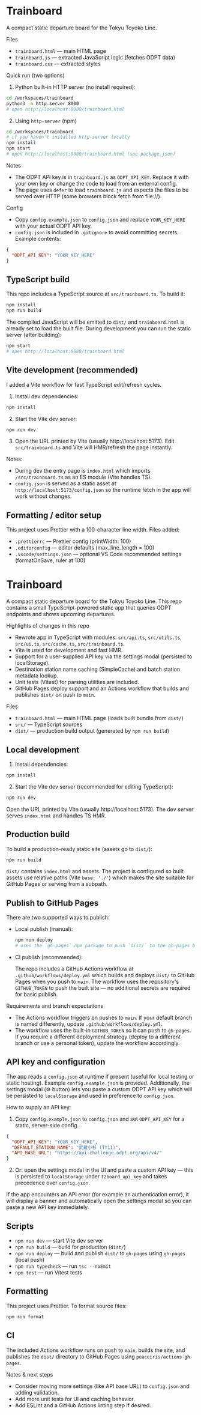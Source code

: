 # Trainboard

A compact static departure board for the Tokyu Toyoko Line.

Files

- `trainboard.html` — main HTML page
- `trainboard.js` — extracted JavaScript logic (fetches ODPT data)
- `trainboard.css` — extracted styles

Quick run (two options)

1. Python built-in HTTP server (no install required):

```bash
cd /workspaces/trainboard
python3 -m http.server 8000
# open http://localhost:8000/trainboard.html
```

2. Using `http-server` (npm)

```bash
cd /workspaces/trainboard
# if you haven't installed http-server locally
npm install
npm start
# open http://localhost:8080/trainboard.html (see package.json)
```

Notes

- The ODPT API key is in `trainboard.js` as `ODPT_API_KEY`. Replace it with your own key or change the code to load from an external config.
- The page uses `defer` to load `trainboard.js` and expects the files to be served over HTTP (some browsers block fetch from file://).

Config

- Copy `config.example.json` to `config.json` and replace `YOUR_KEY_HERE` with your actual ODPT API key.
- `config.json` is included in `.gitignore` to avoid committing secrets. Example contents:

```json
{
  "ODPT_API_KEY": "YOUR_KEY_HERE"
}
```

## TypeScript build

This repo includes a TypeScript source at `src/trainboard.ts`. To build it:

```bash
npm install
npm run build
```

The compiled JavaScript will be emitted to `dist/` and `trainboard.html` is already set to load the built file. During development you can run the static server (after building):

```bash
npm start
# open http://localhost:8080/trainboard.html
```

## Vite development (recommended)

I added a Vite workflow for fast TypeScript edit/refresh cycles.

1. Install dev dependencies:

```bash
npm install
```

2. Start the Vite dev server:

```bash
npm run dev
```

3. Open the URL printed by Vite (usually http://localhost:5173). Edit `src/trainboard.ts` and Vite will HMR/refresh the page instantly.

Notes:

- During dev the entry page is `index.html` which imports `/src/trainboard.ts` as an ES module (Vite handles TS).
- `config.json` is served as a static asset at `http://localhost:5173/config.json` so the runtime fetch in the app will work without changes.

## Formatting / editor setup

This project uses Prettier with a 100-character line width. Files added:

- `.prettierrc` — Prettier config (printWidth: 100)
- `.editorconfig` — editor defaults (max_line_length = 100)
- `.vscode/settings.json` — optional VS Code recommended settings (formatOnSave, ruler at 100)

# Trainboard

A compact static departure board for the Tokyu Toyoko Line. This repo contains a small TypeScript-powered static app that queries ODPT endpoints and shows upcoming departures.

Highlights of changes in this repo

- Rewrote app in TypeScript with modules: `src/api.ts`, `src/utils.ts`, `src/ui.ts`, `src/cache.ts`, `src/trainboard.ts`.
- Vite is used for development and fast HMR.
- Support for a user-supplied API key via the settings modal (persisted to localStorage).
- Destination station name caching (SimpleCache) and batch station metadata lookup.
- Unit tests (Vitest) for parsing utilities are included.
- GitHub Pages deploy support and an Actions workflow that builds and publishes `dist/` on push to `main`.

Files

- `trainboard.html` — main HTML page (loads built bundle from `dist/`)
- `src/` — TypeScript sources
- `dist/` — production build output (generated by `npm run build`)

## Local development

1. Install dependencies:

```bash
npm install
```

2. Start the Vite dev server (recommended for editing TypeScript):

```bash
npm run dev
```

Open the URL printed by Vite (usually http://localhost:5173). The dev server serves `index.html` and handles TS HMR.

## Production build

To build a production-ready static site (assets go to `dist/`):

```bash
npm run build
```

`dist/` contains `index.html` and assets. The project is configured so built assets use relative paths (Vite `base: './'`) which makes the site suitable for GitHub Pages or serving from a subpath.

## Publish to GitHub Pages

There are two supported ways to publish:

- Local publish (manual):

  ```bash
  npm run deploy
  # uses the `gh-pages` npm package to push `dist/` to the gh-pages branch
  ```

- CI publish (recommended):

  The repo includes a GitHub Actions workflow at `.github/workflows/deploy.yml` which builds and deploys `dist/` to GitHub Pages when you push to `main`. The workflow uses the repository's `GITHUB_TOKEN` to push the built site — no additional secrets are required for basic publish.

Requirements and branch expectations

- The Actions workflow triggers on pushes to `main`. If your default branch is named differently, update `.github/workflows/deploy.yml`.
- The workflow uses the built-in `GITHUB_TOKEN` so it can push to `gh-pages`. If you require a different deployment strategy (deploy to a different branch or use a personal token), update the workflow accordingly.

## API key and configuration

The app reads a `config.json` at runtime if present (useful for local testing or static hosting). Example `config.example.json` is provided. Additionally, the settings modal (⚙️ button) lets you paste a custom ODPT API key which will be persisted to `localStorage` and used in preference to `config.json`.

How to supply an API key:

1. Copy `config.example.json` to `config.json` and set `ODPT_API_KEY` for a static, server-side config.

```json
{
  "ODPT_API_KEY": "YOUR_KEY_HERE",
  "DEFAULT_STATION_NAME": "武蔵小杉 (TY11)",
  "API_BASE_URL": "https://api-challenge.odpt.org/api/v4/"
}
```

2. Or: open the settings modal in the UI and paste a custom API key — this is persisted to `localStorage` under `t2board_api_key` and takes precedence over `config.json`.

If the app encounters an API error (for example an authentication error), it will display a banner and automatically open the settings modal so you can paste a new API key immediately.

## Scripts

- `npm run dev` — start Vite dev server
- `npm run build` — build for production (`dist/`)
- `npm run deploy` — build and publish `dist/` to `gh-pages` using `gh-pages` (local push)
- `npm run typecheck` — run `tsc --noEmit`
- `npm test` — run Vitest tests

## Formatting

This project uses Prettier. To format source files:

```bash
npm run format
```

## CI

The included Actions workflow runs on push to `main`, builds the site, and publishes the `dist/` directory to GitHub Pages using `peaceiris/actions-gh-pages`.

Notes & next steps

- Consider moving more settings (like API base URL) to `config.json` and adding validation.
- Add more unit tests for UI and caching behavior.
- Add ESLint and a GitHub Actions linting step if desired.

